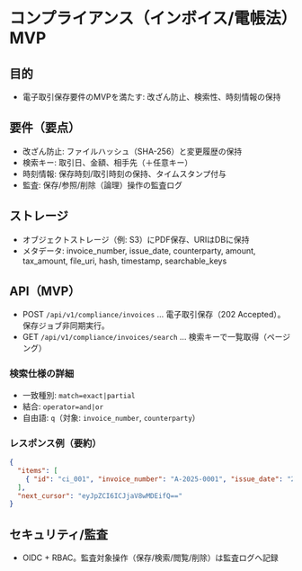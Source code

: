 # コンプライアンス（インボイス/電帳法）MVP

## 目的
- 電子取引保存要件のMVPを満たす: 改ざん防止、検索性、時刻情報の保持

## 要件（要点）
- 改ざん防止: ファイルハッシュ（SHA-256）と変更履歴の保持
- 検索キー: 取引日、金額、相手先（＋任意キー）
- 時刻情報: 保存時刻/取引時刻の保持、タイムスタンプ付与
- 監査: 保存/参照/削除（論理）操作の監査ログ

## ストレージ
- オブジェクトストレージ（例: S3）にPDF保存、URIはDBに保持
- メタデータ: invoice_number, issue_date, counterparty, amount, tax_amount, file_uri, hash, timestamp, searchable_keys

## API（MVP）
- POST `/api/v1/compliance/invoices` … 電子取引保存（202 Accepted）。保存ジョブ非同期実行。
- GET `/api/v1/compliance/invoices/search` … 検索キーで一覧取得（ページング）

### 検索仕様の詳細
- 一致種別: `match=exact|partial`
- 結合: `operator=and|or`
- 自由語: `q`（対象: `invoice_number`, `counterparty`）

### レスポンス例（要約）
```json
{
  "items": [
    { "id": "ci_001", "invoice_number": "A-2025-0001", "issue_date": "2025-09-01", "counterparty": "ABC社", "amount": 100000, "file_uri": "s3://..." }
  ],
  "next_cursor": "eyJpZCI6ICJjaV8wMDEifQ=="
}
```

## セキュリティ/監査
- OIDC + RBAC。監査対象操作（保存/検索/閲覧/削除）は監査ログへ記録
